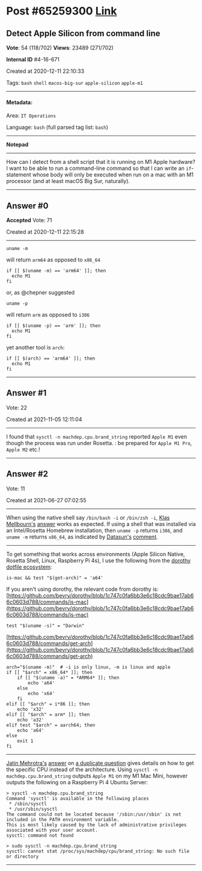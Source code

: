 
# Post \#65259300 [Link](https://stackoverflow.com/questions/65259300/)

## Detect Apple Silicon from command line

**Vote**: 54 (118/702) **Views**: 23489 (271/702) 

**Internal ID** \#4-16-671

Created at 2020-12-11 22:10:33

Tags: `bash` `shell` `macos-big-sur` `apple-silicon` `apple-m1`

----------

#### Metadata:

Area: `IT Operations`

Language: `bash` (full parsed tag list: `bash`)

----------

**Notepad**


----------

How can I detect from a shell script that it is running on M1 Apple hardware?
I want to be able to run a command-line command so that I can write an `if`-statement whose body will only be executed when run on a mac with an M1 processor (and at least macOS Big Sur, naturally).


----------
        
## Answer \#0

**Accepted** Vote: 71

Created at 2020-12-11 22:15:28

------------

```
uname -m
```

will return `arm64` as opposed to `x86_64`
```
if [[ $(uname -m) == 'arm64' ]]; then
  echo M1
fi
```

or, as @chepner suggested
```
uname -p
```

will return `arm` as opposed to `i386`
```
if [[ $(uname -p) == 'arm' ]]; then
  echo M1
fi
```

yet another tool is `arch`:
```
if [[ $(arch) == 'arm64' ]]; then
  echo M1
fi
```



------------
    
    
## Answer \#1

 Vote: 22

Created at 2021-11-05 12:11:04

------------

I found that `sysctl -n machdep.cpu.brand_string` reported `Apple M1` even though the process was run under Rosetta.
: be prepared for `Apple M1 Pro`, `Apple M2` etc.!


------------
    
    
## Answer \#2

 Vote: 11

Created at 2021-06-27 07:02:55

------------

When using the native shell say `/bin/bash -i` or `/bin/zsh -i`, [Klas Mellbourn's](https://stackoverflow.com/users/46194/klas-mellbourn) [answer](https://stackoverflow.com/a/65259353/130638) works as expected.
If using a shell that was installed via an Intel/Rosetta Homebrew installation, then `uname -p` returns `i386`, and `uname -m` returns `x86_64`, as indicated by [Datasun's](https://stackoverflow.com/users/8308743/datasun) [comment](https://stackoverflow.com/questions/65259300/detect-apple-silicon-from-command-line/68148776?noredirect=1#comment116043166_65259353).

---


To get something that works across environments (Apple Silicon Native, Rosetta Shell, Linux, Raspberry Pi 4s), I use the following from the [dorothy dotfile ecosystem](https://github.com/bevry/dorothy):
```
is-mac && test "$(get-arch)" = 'a64'
```

If you aren't using dorothy, the relevant code from dorothy is:
[https://github.com/bevry/dorothy/blob/1c747c0fa6bb3e6c18cdc9bae17ab66c0603d788/commands/is-mac](https://github.com/bevry/dorothy/blob/1c747c0fa6bb3e6c18cdc9bae17ab66c0603d788/commands/is-mac)
```
test "$(uname -s)" = "Darwin"
```

[https://github.com/bevry/dorothy/blob/1c747c0fa6bb3e6c18cdc9bae17ab66c0603d788/commands/get-arch](https://github.com/bevry/dorothy/blob/1c747c0fa6bb3e6c18cdc9bae17ab66c0603d788/commands/get-arch)
```
arch="$(uname -m)"  # -i is only linux, -m is linux and apple
if [[ "$arch" = x86_64* ]]; then
    if [[ "$(uname -a)" = *ARM64* ]]; then
        echo 'a64'
    else
        echo 'x64'
    fi
elif [[ "$arch" = i*86 ]]; then
    echo 'x32'
elif [[ "$arch" = arm* ]]; then
    echo 'a32'
elif test "$arch" = aarch64; then
    echo 'a64'
else
    exit 1
fi
```


---


[Jatin Mehrotra's](https://stackoverflow.com/users/13126651/jatin-mehrotra) [answer](https://stackoverflow.com/a/67996219/130638) on [a duplicate question](https://stackoverflow.com/q/67996157/130638) gives details on how to get the specific CPU instead of the architecture. Using `sysctl -n machdep.cpu.brand_string` outputs `Apple M1` on my M1 Mac Mini, however outputs the following on a Raspberry Pi 4 Ubuntu Server:
```
> sysctl -n machdep.cpu.brand_string
Command 'sysctl' is available in the following places
 * /sbin/sysctl
 * /usr/sbin/sysctl
The command could not be located because '/sbin:/usr/sbin' is not included in the PATH environment variable.
This is most likely caused by the lack of administrative privileges associated with your user account.
sysctl: command not found

> sudo sysctl -n machdep.cpu.brand_string
sysctl: cannot stat /proc/sys/machdep/cpu/brand_string: No such file or directory
```



------------
    
    
